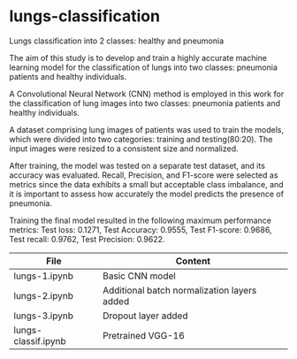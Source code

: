 # lungs-classification
Lungs classification into 2 classes: healthy and pneumonia

The aim of this study is to develop and train a highly accurate machine learning model for the classification of lungs into two classes: pneumonia patients and healthy individuals.

A Convolutional Neural Network (CNN) method is employed in this work for the classification of lung images into two classes: pneumonia patients and healthy individuals.

A dataset comprising lung images of patients was used to train the models, which were divided into two categories: training and testing(80:20). The input images were resized to a consistent size and normalized.

After training, the model was tested on a separate test dataset, and its accuracy was evaluated. Recall, Precision, and F1-score were selected as metrics since the data exhibits a small but acceptable class imbalance, and it is important to assess how accurately the model predicts the presence of pneumonia.

Training the final model resulted in the following maximum performance metrics: Test loss: 0.1271, Test Accuracy: 0.9555, Test F1-score: 0.9686, Test recall: 0.9762, Test Precision: 0.9622.

|File|Content|
|-|-|
|lungs-1.ipynb|Basic CNN model|
|lungs-2.ipynb|Additional batch normalization layers added|
|lungs-3.ipynb|Dropout layer added|
|lungs-classif.ipynb|Pretrained VGG-16|
